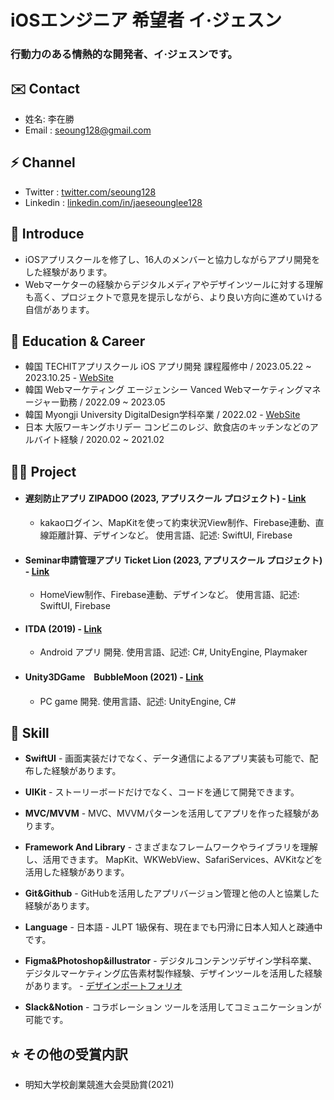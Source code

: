 iOSエンジニア 希望者 イ·ジェスン
==============

### 行動力のある情熱的な開発者、イ·ジェスンです。

✉️ Contact
-------

*   姓名: 李在勝 
*   Email : [seoung128@gmail.com](seoung128@gmail.com)

⚡️ Channel
-------

*   Twitter : [twitter.com/seoung128](https://twitter.com/seoung128)
*   Linkedin : [linkedin.com/in/jaeseounglee128](https://www.linkedin.com/in/jaeseounglee128/)

🤗 Introduce
-------

- iOSアプリスクールを修了し、16人のメンバーと協力しながらアプリ開発をした経験があります。 
- Webマーケターの経験からデジタルメディアやデザインツールに対する理解も高く、プロジェクトで意見を提示しながら、より良い方向に進めていける自信があります。

🏫 Education & Career
-------

*   韓国 TECHITアプリスクール iOS アプリ開発 課程履修中 / 2023.05.22 ~ 2023.10.25 - [WebSite](https://techit.education/school/kdt-app-3rd)
*   韓国 Webマーケティング エージェンシー Vanced Webマーケティングマネージャー勤務 / 2022.09 ~ 2023.05
*   韓国 Myongji University DigitalDesign学科卒業 / 2022.02 - [WebSite](https://www.mju.ac.kr/mjukr/667/subview.do)
*   日本 大阪ワーキングホリデー コンビニのレジ、飲食店のキッチンなどのアルバイト経験 / 2020.02 ~ 2021.02

🧑‍💻 Project
-------

*   #### 遅刻防止アプリ ZIPADOO (2023, アプリスクール プロジェクト) - [Link](https://github.com/JASONLEE-hub/ZIPADOO-in-TECHIT)
    *   kakaoログイン、MapKitを使って約束状況View制作、Firebase連動、直線距離計算、デザインなど。 使用言語、記述: SwiftUI, Firebase
*   #### Seminar申請管理アプリ Ticket Lion (2023, アプリスクール プロジェクト) - [Link](https://github.com/JASONLEE-hub/Seminar-application-in-TECHIT)
    *   HomeView制作、Firebase連動、デザインなど。 使用言語、記述: SwiftUI, Firebase
*   #### ITDA (2019) - [Link](https://github.com/JASONLEE-hub/ITDA)
    *   Android アプリ 開発. 使用言語、記述: C#, UnityEngine, Playmaker
*   #### Unity3DGame　BubbleMoon (2021) - [Link](https://github.com/JASONLEE-hub/Bubble-Moon-Project)
    *   PC game 開発. 使用言語、記述: UnityEngine, C#

🍏 Skill
-----

*   **SwiftUI** - 画面実装だけでなく、データ通信によるアプリ実装も可能で、配布した経験があります。

*   **UIKit** - ストーリーボードだけでなく、コードを通じて開発できます。

*   **MVC/MVVM** - MVC、MVVMパターンを活用してアプリを作った経験があります。

*   **Framework And Library** - さまざまなフレームワークやライブラリを理解し、活用できます。 MapKit、WKWebView、SafariServices、AVKitなどを活用した経験があります。

*   **Git&Github** - GitHubを活用したアプリバージョン管理と他の人と協業した経験があります。

*   **Language** - 日本語 - JLPT 1級保有、現在までも円滑に日本人知人と疎通中です。

*   **Figma&Photoshop&illustrator** - デジタルコンテンツデザイン学科卒業、デジタルマーケティング広告素材製作経験、デザインツールを活用した経験があります。 - [デザインポートフォリオ](https://www.figma.com/file/UnhxIJ4jyHKKqpUI1zxeXB/%ED%8F%AC%ED%8A%B8%ED%8F%B4%EB%A6%AC%EC%98%A4?type=design&node-id=212%3A118&mode=design&t=WKV6wBVlV5jWTyNT-1)

*   **Slack&Notion** - コラボレーション ツールを活用してコミュニケーションが可能です。

⭐️ その他の受賞内訳
--------

*   明知大学校創業競進大会奨励賞(2021)
